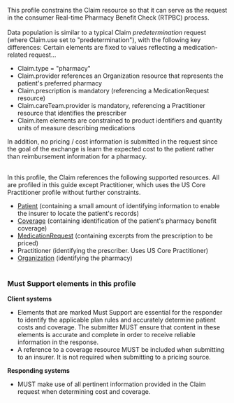 This profile constrains the Claim resource so that it can serve as the request in the consumer Real-time Pharmacy Benefit Check (RTPBC) process.
<br><br>
Data population is similar to a typical Claim *predetermination* request (where Claim.use set to "predetermination"), with the following key differences:
Certain elements are fixed to values reflecting a medication-related request...
* Claim.type = "pharmacy"
* Claim.provider references an Organization resource that represents the patient's preferred pharmacy
* Claim.prescription is mandatory (referencing a MedicationRequest resource)
* Claim.careTeam.provider is mandatory, referencing a Practitioner resource that identifies the prescriber
* Claim.item elements are constrained to product identifiers and quantity units of measure describing medications

In addition, no pricing / cost information is submitted in the request since the goal of the exchange is learn the expected cost to the patient rather than reimbursement information for a pharmacy. 
<br><br>

In this profile, the Claim references the following supported resources. All are profiled in this guide except Practitioner, which uses the US Core Practitioner profile without further constraints.
* [Patient](StructureDefinition-rtpbc-patient.html) (containing a small amount of identifying information to enable the insurer to locate the patient's records)
* [Coverage](StructureDefinition-rtpbc-coverage.html) (containing identification of the patient's pharmacy benefit coverage)
* [MedicationRequest](StructureDefinition-rtpbc-medicationrequest.html) (containing excerpts from the prescription to be priced)
* Practitioner (identifying the prescriber. Uses US Core Practitioner)
* [Organization](StructureDefinition-rtpbc-pharmacy-organization.html) (identifying the pharmacy)
<br><br>

### Must Support elements in this profile
**Client systems**<br>
* Elements that are marked Must Support are essential for the responder to identify the applicable plan rules and accurately determine patient costs and coverage. The submitter MUST ensure that content in these elements is accurate and complete in order to receive reliable information in the response.
* A reference to a coverage resource MUST be included when submitting to an insurer. It is not required when submitting to a pricing source.

**Responding systems**<br>

* MUST make use of all pertinent information provided in the Claim request when determining cost and coverage.
<br><br>
